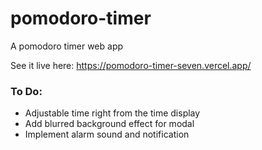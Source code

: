 ﻿# pomodoro-timer
A pomodoro timer web app

See it live here:
https://pomodoro-timer-seven.vercel.app/


### To Do:
- Adjustable time right from the time display
- Add blurred background effect for modal
- Implement alarm sound and notification
